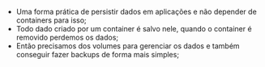 * Uma forma prática de persistir dados em aplicações e não depender de containers para isso;
* Todo dado criado por um container é salvo nele, quando o container é removido perdemos os dados;
* Então precisamos dos volumes para gerenciar os dados e também conseguir fazer backups de forma mais simples;